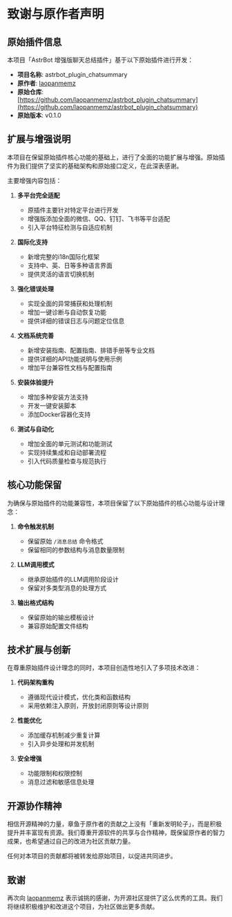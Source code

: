 # 致谢与原作者声明

## 原始插件信息

本项目「AstrBot 增强版聊天总结插件」基于以下原始插件进行开发：

- **项目名称**: astrbot_plugin_chatsummary
- **原作者**: [laopanmemz](https://github.com/laopanmemz)
- **原始仓库**: [https://github.com/laopanmemz/astrbot_plugin_chatsummary](https://github.com/laopanmemz/astrbot_plugin_chatsummary)
- **原始版本**: v0.1.0

## 扩展与增强说明

本项目在保留原始插件核心功能的基础上，进行了全面的功能扩展与增强。原始插件为我们提供了坚实的基础架构和原始接口定义，在此深表感谢。

主要增强内容包括：

1. **多平台完全适配**
   - 原插件主要针对特定平台进行开发
   - 增强版添加全面的微信、QQ、钉钉、飞书等平台适配
   - 引入平台特征检测与自适应机制

2. **国际化支持**
   - 新增完整的i18n国际化框架
   - 支持中、英、日等多种语言界面
   - 提供灵活的语言切换机制

3. **强化错误处理**
   - 实现全面的异常捕获和处理机制
   - 增加一键诊断与自动恢复功能
   - 提供详细的错误日志与问题定位信息

4. **文档系统完善**
   - 新增安装指南、配置指南、排错手册等专业文档
   - 提供详细的API功能说明与使用示例
   - 增加平台兼容性文档与配置指南

5. **安装体验提升**
   - 增加多种安装方法支持
   - 开发一键安装脚本
   - 添加Docker容器化支持

6. **测试与自动化**
   - 增加全面的单元测试和功能测试
   - 实现持续集成和自动部署流程
   - 引入代码质量检查与规范执行

## 核心功能保留

为确保与原始插件的功能兼容性，本项目保留了以下原始插件的核心功能与设计理念：

1. **命令触发机制**
   - 保留原始 `/消息总结` 命令格式
   - 保留相同的参数结构与消息数量限制

2. **LLM调用模式**
   - 继承原始插件的LLM调用阶段设计
   - 保留对多类型消息的处理方式

3. **输出格式结构**
   - 保留原始的输出模板设计
   - 兼容原始配置文件结构

## 技术扩展与创新

在尊重原始插件设计理念的同时，本项目创造性地引入了多项技术改进：

1. **代码架构重构**
   - 遵循现代设计模式，优化类和函数结构
   - 采用依赖注入原则，开放封闭原则等设计原则

2. **性能优化**
   - 添加缓存机制减少重复计算
   - 引入异步处理和并发机制

3. **安全增强**
   - 功能限制和权限控制
   - 消息过滤和敏感信息处理

## 开源协作精神

相信开源精神的力量，章鱼于原作者的贡献之上没有「重新发明轮子」，而是积极提升并丰富现有资源。我们尊重开源软件的共享与合作精神，既保留原作者的智力成果，也希望通过自己的改进为社区贡献力量。

任何对本项目的贡献都将被转发给原始项目，以促进共同进步。

## 致谢

再次向 [laopanmemz](https://github.com/laopanmemz) 表示诚挑的感谢，为开源社区提供了这么优秀的工具。我们将继续积极维护和改进这个项目，为社区做出更多贡献。